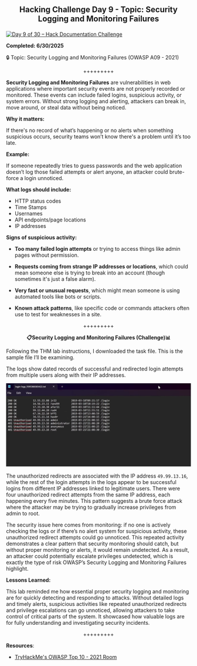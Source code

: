 **<p align="center">Hacking Challenge Day 9 - Topic: Security Logging and Monitoring Failures</p>**
---

[![Day 9 of 30 – Hack Documentation Challenge](https://img.shields.io/badge/Day%209%20of%2030-Hack%20Documentation%20Challenge-crimson?style=for-the-badge&logo=tryhackme)](https://tryhackme.com)

**Completed: 6/30/2025**

🔒 Topic: Security Logging and Monitoring Failures (OWASP A09 - 2021)

<p align="center">+++++++++</p>

**Security Logging and Monitoring Failures** are vulnerabilities in web applications where important security events are not properly recorded or monitored. These events can include failed logins, suspicious activity, or system errors. Without strong logging and alerting, attackers can break in, move around, or steal data without being noticed.

**Why it matters:**

If there's no record of what’s happening or no alerts when something suspicious occurs, security teams won’t know there's a problem until it’s too late.

**Example:**

If someone repeatedly tries to guess passwords and the web application doesn’t log those failed attempts or alert anyone, an attacker could brute-force a login unnoticed.

**What logs should include:**
- HTTP status codes
- Time Stamps
- Usernames
- API endpoints/page locations
- IP addresses

**Signs of suspicious activity:**
- **Too many failed login attempts** or trying to access things like admin pages without permission.
  
- **Requests coming from strange IP addresses or locations**, which could mean someone else is trying to break into an account (though sometimes it's just a false alarm).

- **Very fast or unusual requests**, which might mean someone is using automated tools like bots or scripts.

- **Known attack patterns**, like specific code or commands attackers often use to test for weaknesses in a site.

<p align="center">+++++++++</p>

**<p align="center">📋Security Logging and Monitoring Failures (Challenge)📊</p>**

Following the THM lab instructions, I downloaded the task file. This is the sample file I’ll be examining.

The logs show dated records of successful and redirected login attempts from multiple users along with their IP addresses.

![Alt text](https://github.com/chaiexe/TryHackMe-Write-ups/blob/main/OWASP-Top-10-2021/09-Security-Logging-and-Monitoring-Failures/Images/Screenshot%201.png)

The unauthorized redirects are associated with the IP address `49.99.13.16`, while the rest of the login attempts in the logs appear to be successful logins from different IP addresses linked to legitimate users. There were four unauthorized redirect attempts from the same IP address, each happening every five minutes. This pattern suggests a brute force attack where the attacker may be trying to gradually increase privileges from admin to root.

The security issue here comes from monitoring: if no one is actively checking the logs or if there’s no alert system for suspicious activity, these unauthorized redirect attempts could go unnoticed. This repeated activity demonstrates a clear pattern that security monitoring should catch, but without proper monitoring or alerts, it would remain undetected. As a result, an attacker could potentially escalate privileges undetected, which is exactly the type of risk OWASP’s Security Logging and Monitoring Failures highlight.

**Lessons Learned:**

This lab reminded me how essential proper security logging and monitoring are for quickly detecting and responding to attacks. Without detailed logs and timely alerts, suspicious activities like repeated unauthorized redirects and privilege escalations can go unnoticed, allowing attackers to take control of critical parts of the system. It showcased how valuable logs are for fully understanding and investigating security incidents. 

<p align="center">+++++++++</p>

**Resources**:
- [TryHackMe's OWASP Top 10 - 2021 Room](https://tryhackme.com/room/owasptop102021)
